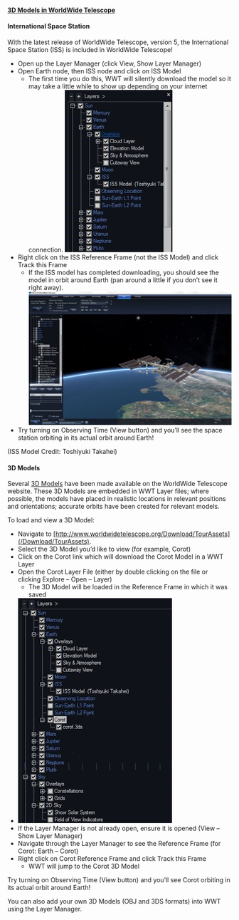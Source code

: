 #### [3D Models in WorldWide Telescope](#wwt3dmodels)

#### International Space Station

With the latest release of WorldWide Telescope, version 5, the International Space Station (ISS) is included in WorldWide Telescope!

*   Open up the Layer Manager (click View, Show Layer Manager)
*   Open Earth node, then ISS node and click on ISS Model
    *   The first time you do this, WWT will silently download the model so it may take a little while to show up depending on your internet connection. ![WWT Layers](assets/layers.jpg)
*   Right click on the ISS Reference Frame (not the ISS Model) and click Track this Frame
    *   If the ISS model has completed downloading, you should see the model in orbit around Earth (pan around a little if you don’t see it right away). ![ISS Model](assets/iss_model.jpg)
*   Try turning on Observing Time (View button) and you’ll see the space station orbiting in its actual orbit around Earth!

(ISS Model Credit: Toshiyuki Takahei)

#### 3D Models

Several [3D Models](/Download/TourAssets#models) have been made available on the WorldWide Telescope website. These 3D Models are embedded in WWT Layer files; where possible, the models have placed in realistic locations in relevant positions and orientations; accurate orbits have been created for relevant models.

To load and view a 3D Model:

*   Navigate to [http://www.worldwidetelescope.org/Download/TourAssets](/Download/TourAssets).
*   Select the 3D Model you’d like to view (for example, Corot)
*   Click on the Corot link which will download the Corot Model in a WWT Layer
*   Open the Corot Layer File (either by double clicking on the file or clicking Explore – Open – Layer)
    *   The 3D Model will be loaded in the Reference Frame in which it was saved
*   ![WWT Layers](assets/layers2.jpg)
*   If the Layer Manager is not already open, ensure it is opened (View – Show Layer Manager)
*   Navigate through the Layer Manager to see the Reference Frame (for Corot: Earth – Corot)
*   Right click on Corot Reference Frame and click Track this Frame
    *   WWT will jump to the Corot 3D Model

Try turning on Observing Time (View button) and you’ll see Corot orbiting in its actual orbit around Earth!

You can also add your own 3D Models (OBJ and 3DS formats) into WWT using the Layer Manager.
